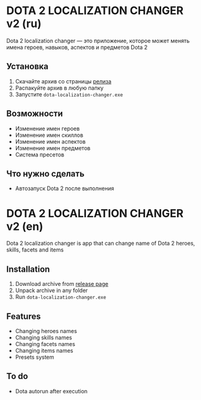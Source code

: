 # DOTA 2 LOCALIZATION CHANGER v2 (ru)
Dota 2 localization changer — это приложение, которое может менять имена героев, навыков, аспектов и предметов Dota 2
## Установка
1. Скачайте архив со страницы [релиза](https://github.com/r41ngee/dota-lc-cli/releases/latest)
2. Распакуйте архив в любую папку
3. Запустите `dota-localization-changer.exe`

## Возможности
- Изменение имен героев
- Изменение имен скиллов
- Изменение имен аспектов
- Изменение имен предметов
- Система пресетов

## Что нужно сделать
- Автозапуск Dota 2 после выполнения


# DOTA 2 LOCALIZATION CHANGER v2 (en)
Dota 2 localization changer is app that can change name of Dota 2 heroes, skills, facets and items
## Installation
1. Download archive from [release page](https://github.com/r41ngee/dota-lc-cli/releases/latest)
2. Unpack archive in any folder
3. Run `dota-localization-changer.exe`

## Features
- Changing heroes names
- Changing skills names
- Changing facets names
- Changing items names
- Presets system

## To do
- Dota autorun after execution